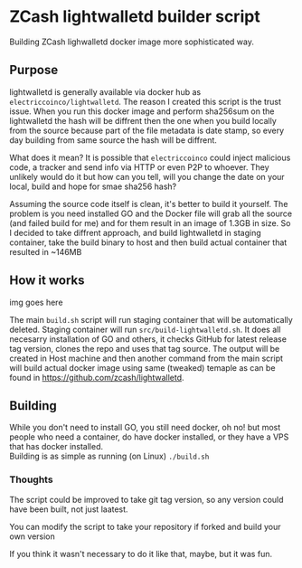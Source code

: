 # ZCash lightwalletd builder script 
Building ZCash lighwalletd docker image more sophisticated way.

## Purpose

lightwalletd is generally available via docker hub as `electriccoinco/lightwalletd`. The reason I created this script is the trust issue. When you run this docker image and perform sha256sum on the lightwalletd the hash will be diffrent then the one when you build locally from the source because part of the file metadata is date stamp, so every day building from same source the hash will be diffrent.

What does it mean? It is possible that `electriccoinco` could inject malicious code, a tracker and send info via HTTP or even P2P to whoever. They unlikely would do it but how can you tell, will you change the date on your local, build and hope for smae sha256 hash?

Assuming the source code itself is clean, it's better to build it yourself. The problem is you need installed GO and the Docker file will grab all the source (and failed build for me) and for them result in an image of 1.3GB in size. So I decided to take diffrent approach, and build lightwalletd in staging container, take the build binary to host and then build actual container that resulted in ~146MB 

## How it works 
img goes here

The main `build.sh` script will run staging container that will be automatically deleted.
Staging container will run `src/build-lightwalletd.sh`. It does all necesarry installation of GO and others, it checks GitHub for latest release tag version, clones the repo and uses that tag source. The output will be created in Host machine and then another command from the main script will build actual docker image using same (tweaked) temaple as can be found in https://github.com/zcash/lightwalletd. 

## Building
While you don't need to install GO, you still need docker, oh no! but most people who need a container, do have docker installed, or they have a VPS that has docker installed.  
Building is as simple as running (on Linux)
`./build.sh`

### Thoughts 
The script could be improved to take git tag version, so any version could have been built, not just laatest.

You can modify the script to take your repository if forked and build your own version

If you think it wasn't necessary to do it like that, maybe, but it was fun.
